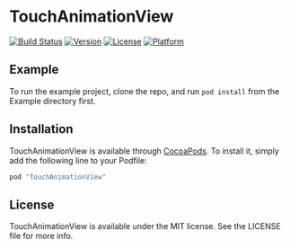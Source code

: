 # TouchAnimationView

[![Build Status](https://travis-ci.org/filmhomage/TouchAnimationView.svg?branch=master)](https://travis-ci.org/filmhomage/TouchAnimationView)
[![Version](https://img.shields.io/cocoapods/v/TouchAnimationView.svg?style=flat)](http://cocoapods.org/pods/TouchAnimationView)
[![License](https://img.shields.io/cocoapods/l/TouchAnimationView.svg?style=flat)](http://cocoapods.org/pods/TouchAnimationView)
[![Platform](https://img.shields.io/cocoapods/p/TouchAnimationView.svg?style=flat)](http://cocoapods.org/pods/TouchAnimationView)

## Example

To run the example project, clone the repo, and run `pod install` from the Example directory first.

## Installation

TouchAnimationView is available through [CocoaPods](http://cocoapods.org). To install
it, simply add the following line to your Podfile:

```ruby
pod "TouchAnimationView"
```

## License

TouchAnimationView is available under the MIT license. See the LICENSE file for more info.
